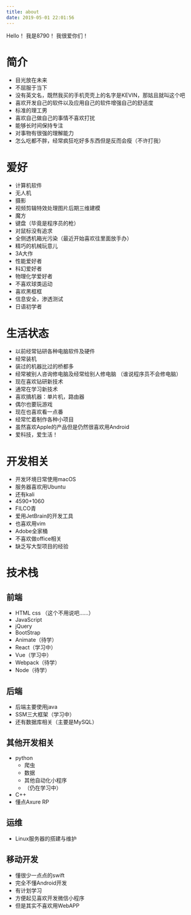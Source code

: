 ```yaml
---
title: about
date: 2019-05-01 22:01:56
---
```

Hello！
我是8790！
我很爱你们！

# 简介
- 目光放在未来
- 不屈服于当下
- 没有英文名，既然我买的手机壳壳上的名字是KEVIN，那姑且就叫这个吧
- 喜欢开发自己的软件以及应用自己的软件增强自己的舒适度
- 标准的理工男
- 喜欢自己做自己的事情不喜欢打扰
- 能够长时间保持专注
- 对事物有很强的理解能力
- 怎么吃都不胖，经常疯狂吃好多东西但是反而会瘦（不许打我）

# 爱好
- 计算机软件
- 无人机
- 摄影
- 视频剪辑特效处理图片后期三维建模
- 魔方
- 键盘（毕竟是程序员的枪）
- 对鼠标没有追求
- 全侧透机箱光污染（最近开始喜欢往里面放手办）
- 精巧的机械玩意儿
- 3A大作
- 性能爱好者
- 科幻爱好者
- 物理化学爱好者
- 不喜欢球类运动
- 喜欢黑框框
- 信息安全，渗透测试
- 日语初学者

# 生活状态
- 以前经常钻研各种电脑软件及硬件
- 经常装机
- 装过的机器比过的桥都多
- 经常被别人咨询修电脑及经常给别人修电脑
（谁说程序员不会修电脑）
- 现在喜欢钻研新技术
- 通常在学习新技术
- 喜欢搞机器：单片机，路由器
- 偶尔也要玩游戏
- 现在也喜欢看一点番
- 经常忙着制作各种小项目
- 虽然喜欢Apple的产品但是仍然很喜欢用Android
- 爱科技，爱生活！

# 开发相关
- 开发环境日常使用macOS
- 服务器喜欢用Ubuntu
- 还有kali
- 4590+1060
- FILCO青
- 爱用JetBrain的开发工具
- 也喜欢用vim
- Adobe全家桶
- 不喜欢做office相关
- 缺乏写大型项目的经验

# 技术栈
## 前端
- HTML css （这个不用说吧……）
- JavaScript
- jQuery
- BootStrap
- Animate（待学）
- React（学习中）
- Vue（学习中）
- Webpack（待学）
- Node（待学）


## 后端
- 后端主要使用java
- SSM三大框架（学习中）
- 还有数据库相关（主要是MySQL）




## 其他开发相关
- python
    - 爬虫
    - 数据
    - 其他自动化小程序
    - （仍在学习中）
- C++
- 懂点Axure RP


## 运维
- Linux服务器的搭建与维护

## 移动开发
- 懂很少一点点的swift
- 完全不懂Android开发
- 有计划学习
- 方便起见喜欢开发微信小程序
- 但是其实不喜欢用WebAPP